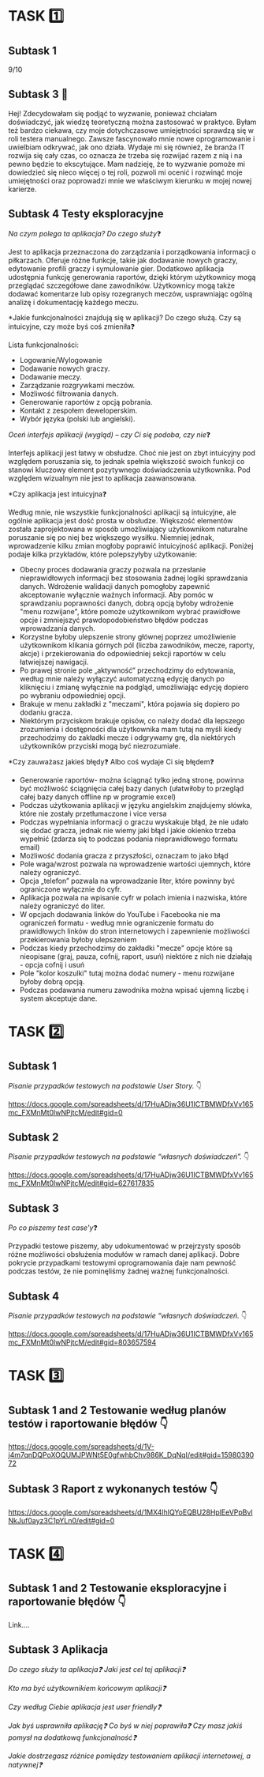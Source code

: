 # **TASK 1️⃣** 

## Subtask 1 

9/10

## Subtask 3 👋

Hej! Zdecydowałam się podjąć to wyzwanie, ponieważ chciałam doświadczyć, jak wiedzę teoretyczną można zastosować w praktyce. Byłam też bardzo ciekawa, czy moje dotychczasowe umiejętności sprawdzą się w roli testera manualnego. Zawsze fascynowało mnie nowe oprogramowanie i uwielbiam odkrywać, jak ono działa. Wydaje mi się również, że branża IT rozwija się cały czas, co oznacza że trzeba się rozwijać razem z nią i na pewno będzie to ekscytujące. Mam nadzieję, że to wyzwanie pomoże mi dowiedzieć się nieco więcej o tej roli, pozwoli mi ocenić i rozwinąć moje umiejętności oraz poprowadzi mnie we właściwym kierunku w mojej nowej karierze.

## Subtask 4 Testy eksploracyjne

*Na czym polega ta aplikacja? Do czego służy*❓

Jest to aplikacja przeznaczona do zarządzania i porządkowania informacji o piłkarzach. Oferuje różne funkcje, takie jak dodawanie nowych graczy, edytowanie profili graczy i symulowanie gier. Dodatkowo aplikacja udostępnia funkcję generowania raportów, dzięki którym użytkownicy mogą przeglądać szczegółowe dane zawodników. Użytkownicy mogą także dodawać komentarze lub opisy rozegranych meczów, usprawniając ogólną analizę i dokumentację każdego meczu.


*Jakie funkcjonalności znajdują się w aplikacji? Do czego służą. Czy są intuicyjne, czy może byś coś zmieniła❓ 

Lista funkcjonalności:
- Logowanie/Wylogowanie
- Dodawanie nowych graczy.
- Dodawanie meczy.
- Zarządzanie rozgrywkami meczów.
- Możliwość filtrowania danych.
- Generowanie raportów z opcją pobrania.
- Kontakt z zespołem deweloperskim.
- Wybór języka (polski lub angielski).
  

*Oceń interfejs aplikacji (wygląd) – czy Ci się podoba, czy nie*❓

Interfejs aplikacji jest łatwy w obsłudze. Choć nie jest on zbyt intuicyjny pod względem poruszania się, to jednak spełnia większość swoich funkcji co stanowi kluczowy element pozytywnego doświadczenia użytkownika. Pod względem wizualnym nie jest to aplikacja zaawansowana. 


*Czy aplikacja jest intuicyjna❓ 

Według mnie, nie wszystkie funkcjonalności aplikacji są intuicyjne, ale ogólnie aplikacja jest dość prosta w obsłudze. Większość elementów została zaprojektowana w sposób umożliwiający użytkownikom naturalne poruszanie się po niej bez większego wysiłku. Niemniej jednak, wprowadzenie kilku zmian mogłoby poprawić intuicyjność aplikacji. Poniżej podaje kilka przykładów, które polepszyłyby użytkowanie:

- Obecny proces dodawania graczy pozwala na przesłanie nieprawidłowych informacji bez stosowania żadnej logiki sprawdzania danych. Wdrożenie walidacji danych pomogłoby zapewnić akceptowanie wyłącznie ważnych informacji. Aby pomóc w sprawdzaniu poprawności danych, dobrą opcją byłoby wdrożenie "menu rozwijane", które pomoże użytkownikom wybrać prawidłowe opcje i zmniejszyć prawdopodobieństwo błędów podczas wprowadzania danych.
- Korzystne byłoby ulepszenie strony głównej poprzez umożliwienie użytkownikom klikania górnych pól (liczba zawodników, mecze, raporty, akcje) i przekierowania do odpowiedniej sekcji raportów w celu łatwiejszej nawigacji.
- Po prawej stronie pole „aktywność” przechodzimy do edytowania, według mnie należy wyłączyć automatyczną edycję danych po kliknięciu i zmianę wyłącznie na podgląd, umożliwiając edycję dopiero po wybraniu odpowiedniej opcji.
- Brakuje w menu zakładki z "meczami", która pojawia się dopiero po dodaniu gracza.
- Niektórym przyciskom brakuje opisów, co należy dodać dla lepszego zrozumienia i dostępności dla użytkownika mam tutaj na myśli kiedy przechodzimy do zakładki mecze i odgrywamy grę, dla niektórych użytkowników przyciski mogą być niezrozumiałe.


*Czy zauważasz jakieś błędy❓ Albo coś wydaje Ci się błędem❓ 

- Generowanie raportów- można ściągnąć tylko jedną stronę, powinna być możliwość ściągnięcia całej bazy danych (ułatwiłoby to przegląd całej bazy danych offline np w programie excel)
- Podczas użytkowania aplikacji w języku angielskim znajdujemy słówka, które nie zostały przetłumaczone i vice versa
- Podczas wypełniania informacji o graczu wyskakuje błąd, że nie udało się dodać gracza, jednak nie wiemy jaki błąd i jakie okienko trzeba wypełnić (zdarza się to podczas podania nieprawidłowego formatu email)
- Możliwość dodania gracza z przyszłości, oznaczam to jako błąd
- Pole waga/wzrost pozwala na wprowadzenie wartości ujemnych, które należy ograniczyć.
- Opcja „telefon” pozwala na wprowadzanie liter, które powinny być ograniczone wyłącznie do cyfr.
- Aplikacja pozwala na wpisanie cyfr w polach imienia i nazwiska, które należy ograniczyć do liter.
- W opcjach dodawania linków do YouTube i Facebooka nie ma ograniczeń formatu - według mnie ograniczenie formatu do prawidłowych linków do stron internetowych i zapewnienie możliwości przekierowania byłoby ulepszeniem
- Podczas kiedy przechodzimy do zakładki "mecze" opcje które są nieopisane (graj, pauza, cofnij, raport, usuń) niektóre z nich nie działają - opcja cofnij i usuń
- Pole "kolor koszulki" tutaj można dodać numery - menu rozwijane byłoby dobrą opcją.
- Podczas podawania numeru zawodnika można wpisać ujemną liczbę i system akceptuje dane.


# **TASK 2️⃣**

## Subtask 1 

*Pisanie przypadków testowych na podstawie User Story.* 👇

https://docs.google.com/spreadsheets/d/17HuADjw36U1ICTBMWDfxVv165mc_FXMnMt0lwNPjtcM/edit#gid=0

## Subtask 2 

*Pisanie przypadków testowych na podstawie “własnych doświadczeń”.* 👇

https://docs.google.com/spreadsheets/d/17HuADjw36U1ICTBMWDfxVv165mc_FXMnMt0lwNPjtcM/edit#gid=627617835

## Subtask 3

*Po co piszemy test case'y*❓ 

Przypadki testowe piszemy, aby udokumentować w przejrzysty sposób różne możliwości obsłużenia modułów w ramach danej aplikacji. Dobre pokrycie przypadkami testowymi oprogramowania daje nam pewność podczas testów, że nie pominęliśmy żadnej ważnej funkcjonalności.

## Subtask 4 

*Pisanie przypadków testowych na podstawie “własnych doświadczeń.* 👇

https://docs.google.com/spreadsheets/d/17HuADjw36U1ICTBMWDfxVv165mc_FXMnMt0lwNPjtcM/edit#gid=803657594


# **TASK 3️⃣**

## Subtask 1 and 2 Testowanie według planów testów i raportowanie błędów 👇

https://docs.google.com/spreadsheets/d/1V-j4m7qnDQPoXOQUMJPWNt5E0gfwhbChv986K_DqNqI/edit#gid=1598039072

## Subtask 3 Raport z wykonanych testów 👇

https://docs.google.com/spreadsheets/d/1MX4lhIQYoEQBU28HplEeVPpBvlNkJuf0ayz3C1pYLn0/edit#gid=0

# **TASK 4️⃣** 

## Subtask 1 and 2 Testowanie eksploracyjne i raportowanie błędów 👇

Link....

## Subtask 3 Aplikacja

*Do czego służy ta aplikacja❓ Jaki jest cel tej aplikacji❓*


*Kto ma być użytkownikiem końcowym aplikacji❓*


*Czy według Ciebie aplikacja jest user friendly❓*


*Jak byś usprawniła aplikację❓ Co byś w niej poprawiła❓ Czy masz jakiś pomysł na dodatkową funkcjonalność❓* 


*Jakie dostrzegasz różnice pomiędzy testowaniem aplikacji internetowej, a natywnej❓*















